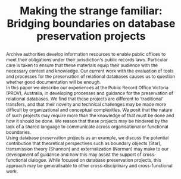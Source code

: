---
abstract: 'Archive authorities develop information resources to enable public offices
  to meet their obligations under their jurisdiction''s public records laws. Particular
  care is taken to ensure that these materials equip their audience with the necessary
  context and knowledge. Our current work with the evaluation of tools and processes
  for the preservation of relational databases causes us to question whether good
  documentation will be enough.


  In this paper we describe our experiences at the Public Record

  Office Victoria (PROV), Australia, in developing processes and guidance for the
  preservation of relational databases. We find that these projects are different
  to ‘traditional’ transfers, and that their novelty and technical challenges may
  be made more difficult by organizational and conceptual complexities. We posit that
  the nature of such projects may require more than the knowledge of that must be
  done and how it should be done. We reason that these projects may be hindered by
  the lack of a shared language to communicate across organisational or functional
  boundaries.


  Using database preservation projects as an example, we discuss the potential contribution
  that theoretical perspectives such as boundary objects (Star), transmission theory
  (Shannon) and externalization (Norman) may make to our development of guidance and
  how this may assist the support of cross-functional dialogue. While focused on database
  preservation projects, this approach may be generalisable to other cross-disciplinary
  and cross-functional work.'
creators:
- Francis, Peter
- Kong, Alan
date: null
document_url: https://services.phaidra.univie.ac.at/api/object/o:378076/download
grand_parent: iPRES
institutions: []
keywords:
- boundary objects
- public records
- database preservation
- siard
landing_page_url: https://phaidra.univie.ac.at/o:378076
language: eng
layout: publication
license: CC BY-NC-SA 3.0 AT
notes_url: null
parent: iPRES 2014
publication_type: paper
size: 320280
slides_url: null
source_name: iPRES
title: 'Making the strange familiar: Bridging boundaries on database preservation
  projects'
year: 2014
---